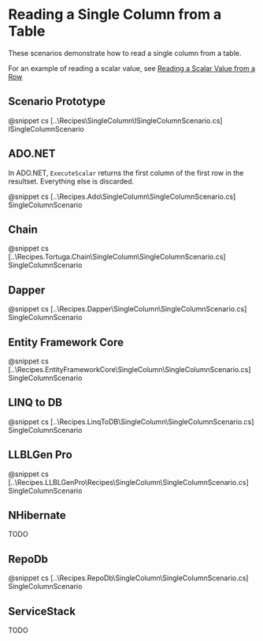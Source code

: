 ﻿# Reading a Single Column from a Table

These scenarios demonstrate how to read a single column from a table. 

For an example of reading a scalar value, see [Reading a Scalar Value from a Row](SingleColumn.htm)

## Scenario Prototype

@snippet cs [..\Recipes\SingleColumn\ISingleColumnScenario.cs] ISingleColumnScenario

## ADO.NET

In ADO.NET, `ExecuteScalar` returns the first column of the first row in the resultset. Everything else is discarded.

@snippet cs [..\Recipes.Ado\SingleColumn\SingleColumnScenario.cs] SingleColumnScenario

## Chain

@snippet cs [..\Recipes.Tortuga.Chain\SingleColumn\SingleColumnScenario.cs] SingleColumnScenario

## Dapper

@snippet cs [..\Recipes.Dapper\SingleColumn\SingleColumnScenario.cs] SingleColumnScenario

## Entity Framework Core

@snippet cs [..\Recipes.EntityFrameworkCore\SingleColumn\SingleColumnScenario.cs] SingleColumnScenario

## LINQ to DB

@snippet cs [..\Recipes.LinqToDB\SingleColumn\SingleColumnScenario.cs] SingleColumnScenario

## LLBLGen Pro 

@snippet cs [..\Recipes.LLBLGenPro\Recipes\SingleColumn\SingleColumnScenario.cs] SingleColumnScenario

## NHibernate

TODO

## RepoDb

@snippet cs [..\Recipes.RepoDb\SingleColumn\SingleColumnScenario.cs] SingleColumnScenario

## ServiceStack

TODO
